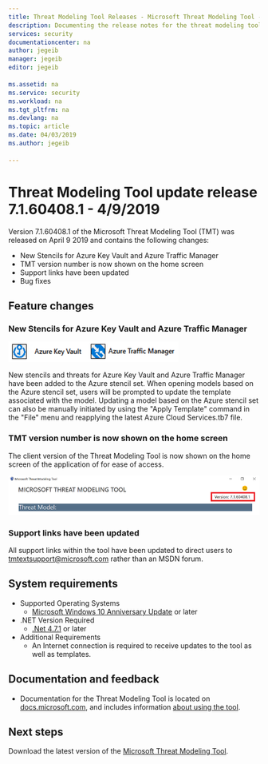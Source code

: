 ```yaml
---
title: Threat Modeling Tool Releases - Microsoft Threat Modeling Tool - Azure | Microsoft Docs
description: Documenting the release notes for the threat modeling tool
services: security
documentationcenter: na
author: jegeib
manager: jegeib
editor: jegeib

ms.assetid: na
ms.service: security
ms.workload: na
ms.tgt_pltfrm: na
ms.devlang: na
ms.topic: article
ms.date: 04/03/2019
ms.author: jegeib

---
```


# Threat Modeling Tool update release 7.1.60408.1 - 4/9/2019

Version 7.1.60408.1 of the Microsoft Threat Modeling Tool (TMT) was released on April 9 2019 and contains the following changes:

- New Stencils for Azure Key Vault and Azure Traffic Manager
- TMT version number is now shown on the home screen
- Support links have been updated
- Bug fixes

## Feature changes

### New Stencils for Azure Key Vault and Azure Traffic Manager

![Azure Key Vault Stencil](./media/threat-modeling-tool-releases-71604081/tmt_keyvault_trafficmanager.PNG)

New stencils and threats for Azure Key Vault and Azure Traffic Manager have been added to the Azure stencil set. When opening models based on the Azure stencil set, users will be prompted to update the template associated with the model. Updating a model based on the Azure stencil set can also be manually initiated by using the "Apply Template" command in the "File" menu and reapplying the latest Azure Cloud Services.tb7 file.

### TMT version number is now shown on the home screen

The client version of the Threat Modeling Tool is now shown on the home screen of the application of for ease of access.

![Azure Key Vault Stencil](./media/threat-modeling-tool-releases-71604081/tmt_version.PNG)

### Support links have been updated

All support links within the tool have been updated to direct users to [tmtextsupport@microsoft.com](mailto:tmtextsupport@microsoft.com) rather than an MSDN forum.

## System requirements

- Supported Operating Systems
  - [Microsoft Windows 10 Anniversary Update](https://blogs.windows.com/windowsexperience/2016/08/02/how-to-get-the-windows-10-anniversary-update/#HTkoK5Zdv0g2F2Zq.97) or later
- .NET Version Required
  - [.Net 4.7.1](https://go.microsoft.com/fwlink/?LinkId=863262) or later
- Additional Requirements
  - An Internet connection is required to receive updates to the tool as well as templates.

## Documentation and feedback

- Documentation for the Threat Modeling Tool is located on [docs.microsoft.com](https://docs.microsoft.com/azure/security/azure-security-threat-modeling-tool), and includes information [about using the tool](https://docs.microsoft.com/azure/security/azure-security-threat-modeling-tool-getting-started).

## Next steps

Download the latest version of the [Microsoft Threat Modeling Tool](https://aka.ms/threatmodelingtool).
